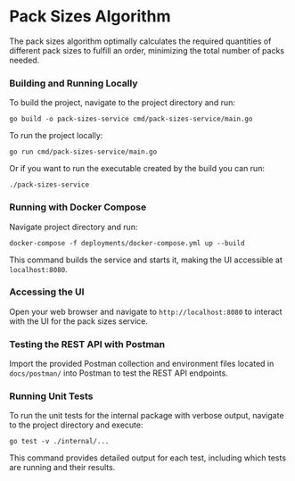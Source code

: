 # Pack Sizes Algorithm
The pack sizes algorithm optimally calculates the required quantities of different pack sizes to fulfill an order, minimizing the total number of packs needed.

### Building and Running Locally
To build the project, navigate to the project directory and run:
```
go build -o pack-sizes-service cmd/pack-sizes-service/main.go
```
To run the project locally:
```
go run cmd/pack-sizes-service/main.go
```

Or if you want to run the executable created by the build you can run:
```
./pack-sizes-service
```

### Running with Docker Compose
Navigate project directory and run:
```
docker-compose -f deployments/docker-compose.yml up --build
```
This command builds the service and starts it, making the UI accessible at `localhost:8080`.

### Accessing the UI
Open your web browser and navigate to `http://localhost:8080` to interact with the UI for the pack sizes service.

### Testing the REST API with Postman
Import the provided Postman collection and environment files located in `docs/postman/` into Postman to test the REST API endpoints.

### Running Unit Tests
To run the unit tests for the internal package with verbose output, navigate to the project directory and execute:
```
go test -v ./internal/...
```
This command provides detailed output for each test, including which tests are running and their results.
